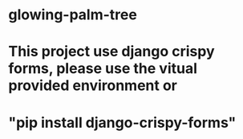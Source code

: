 # glowing-palm-tree

# This project use django crispy forms, please use the vitual provided environment or 
# "pip install django-crispy-forms"